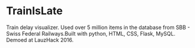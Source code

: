 # TrainIsLate
Train delay visualizer. Used over 5  million items in the database from SBB - Swiss Federal Railways.Built with python, HTML, CSS, Flask, MySQL. Demoed at LauzHack 2016.
